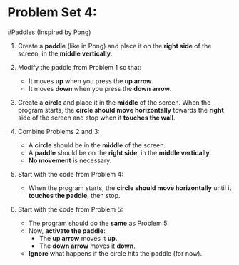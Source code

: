 # Problem Set 4: 

#Paddles (Inspired by Pong)

1. Create a **paddle** (like in Pong) and place it on the **right side** of the screen, in the **middle vertically**.

2. Modify the paddle from Problem 1 so that:
   - It moves **up** when you press the **up arrow**.
   - It moves **down** when you press the **down arrow**.

3. Create a **circle** and place it in the **middle** of the screen. When the program starts, the **circle should move horizontally** towards the **right** side of the screen and stop when it **touches the wall**.

4. Combine Problems 2 and 3:
   - A **circle** should be in the **middle** of the screen.
   - A **paddle** should be on the **right side**, in the **middle vertically**.
   - **No movement** is necessary.

5. Start with the code from Problem 4:
   - When the program starts, the **circle should move horizontally** until it **touches the paddle**, then stop.

6. Start with the code from Problem 5:
   - The program should do the **same** as Problem 5.
   - Now, **activate the paddle**:
     - The **up arrow** moves it **up**.
     - The **down arrow** moves it **down**.
   - **Ignore** what happens if the circle hits the paddle (for now).
